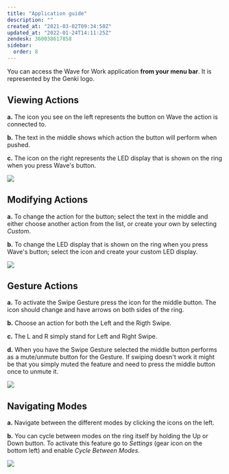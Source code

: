 ```yaml
---
title: "Application guide"
description: ""
created_at: "2021-03-02T09:34:50Z"
updated_at: "2022-01-24T14:11:25Z"
zendesk: 360038617858
sidebar:
  order: 8
---
```


You can access the Wave for Work application **from your menu bar**. It is represented by the Genki logo.

## Viewing Actions

**a.** The icon you see on the left represents the button on Wave the action is connected to.

**b.** The text in the middle shows which action the button will perform when pushed.

**c.** The icon on the right represents the LED display that is shown on the ring when you press Wave's button.

![](/images/article_360018185378_image_0.png)

## Modifying Actions

**a.** To change the action for the button; select the text in the middle and either choose another action from the list, or create your own by selecting _Custom_.

**b.** To change the LED display that is shown on the ring when you press Wave's button; select the icon and create your custom LED display.

![](/images/article_360018185378_image_1.png)

## Gesture Actions

**a.** To activate the Swipe Gesture press the icon for the middle button. The icon should change and have arrows on both sides of the ring.

**b.** Choose an action for both the Left and the Rigth Swipe.

**c.** The L and R simply stand for Left and Right Swipe.

**d.** When you have the Swipe Gesture selected the middle button performs as a mute/unmute button for the Gesture. If swiping doesn't work it might be that you simply muted the feature and need to press the middle button once to unmute it.

![](/images/article_360018185378_image_2.png)

## Navigating Modes

**a.** Navigate between the different modes by clicking the icons on the left.

**b.** You can cycle between modes on the ring itself by holding the Up or Down button. To activate this feature go to _Settings_ (gear icon on the bottom left) and enable _Cycle Between Modes_.

![](/images/article_360018185378_image_3.png)
